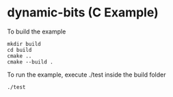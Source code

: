# dynamic-bits (C Example)

To build the example
```
mkdir build
cd build
cmake ..
cmake --build .
```

To run the example, execute ./test inside the build folder
```
./test
```
